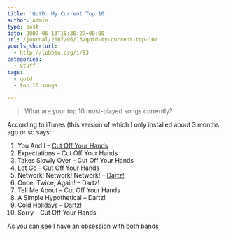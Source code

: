 ```yaml
---
title: 'QotD: My Current Top 10'
author: admin
type: post
date: 2007-06-13T18:30:27+00:00
url: /journal/2007/06/13/qotd-my-current-top-10/
yourls_shorturl:
  - http://lobban.org/i/93
categories:
  - Stuff
tags:
  - qotd
  - top 10 songs

---
```

> What are your top 10 most-played songs currently?

According to iTunes (this version of which I only installed about 3 months ago or so says:

1. You And I &#8211; [Cut Off Your Hands][1]  
2. Expectations &#8211; Cut Off Your Hands  
3. Takes Slowly Over &#8211; Cut Off Your Hands  
4. Let Go &#8211; Cut Off Your Hands  
5. Network! Network! Network! &#8211; [Dartz!][2]  
6. Once, Twice, Again! &#8211; Dartz!  
7. Tell Me About &#8211; Cut Off Your Hands  
8. A Simple Hypothetical &#8211; Dartz!  
9. Cold Holidays &#8211; Dartz!  
10. Sorry &#8211; Cut Off Your Hands

As you can see I have an obsession with both bands

 [1]: http://www.myspace.com/cutoffyourhands
 [2]: http://www.myspace.com/darts